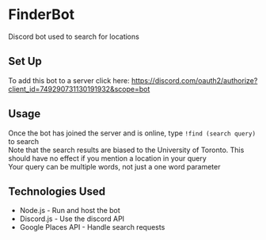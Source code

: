 # FinderBot
Discord bot used to search for locations

## Set Up
To add this bot to a server click here: https://discord.com/oauth2/authorize?client_id=749290731130191932&scope=bot

## Usage
Once the bot has joined the server and is online, type `!find (search query)` to search  
Note that the search results are biased to the University of Toronto. This should have no effect if you mention a location in your query  
Your query can be multiple words, not just a one word parameter
  
## Technologies Used

* Node.js - Run and host the bot
* Discord.js - Use the discord API
* Google Places API - Handle search requests
